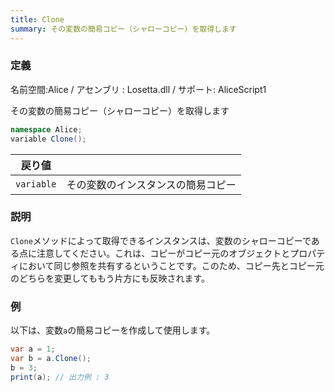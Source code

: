 ```yaml
---
title: Clone
summary: その変数の簡易コピー（シャローコピー）を取得します
---
```

### 定義
名前空間:Alice / アセンブリ : Losetta.dll / サポート: AliceScript1

その変数の簡易コピー（シャローコピー）を取得します

```cs title="AliceScript"
namespace Alice;
variable Clone();
```

|戻り値| |
|-|-|
|`variable`| その変数のインスタンスの簡易コピー|

### 説明
`Clone`メソッドによって取得できるインスタンスは、変数のシャローコピーである点に注意してください。これは、コピーがコピー元のオブジェクトとプロパティにおいて同じ参照を共有するということです。このため、コピー先とコピー元のどちらを変更してももう片方にも反映されます。

### 例
以下は、変数`a`の簡易コピーを作成して使用します。

```cs title="AliceScript"
var a = 1;
var b = a.Clone();
b = 3;
print(a); // 出力例 : 3
```
